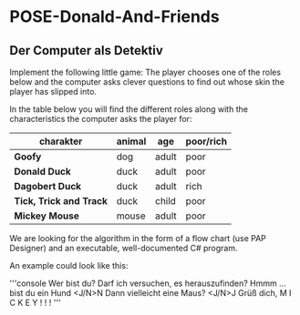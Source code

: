 # POSE-Donald-And-Friends

## Der Computer als Detektiv

Implement the following little game: The player chooses one of the roles below
and the computer asks clever questions to find out whose skin the player has
slipped into.

In the table below you will find the different roles along with the
characteristics the computer asks the player for:

| charakter    | animal    | age    | poor/rich    |
|---------------- | --------------- | --------------- | --------------- |
| **Goofy**    | dog    | adult   | poor    |
| **Donald Duck**    | duck   | adult   | poor   |
| **Dagobert Duck**   | duck   | adult   | rich   |
| **Tick, Trick and Track**   | duck   | child  | poor   |
| **Mickey Mouse** | mouse | adult | poor |

 We are looking for the algorithm in the form of a flow chart (use PAP Designer)
and an executable, well-documented C# program.

An example could look like this:

'''console
Wer bist du? Darf ich versuchen, es herauszufinden?
Hmmm ... bist du ein Hund <J/N>N
Dann vielleicht eine Maus? <J/N>J
Grüß dich, M I C K E Y ! ! !
'''
